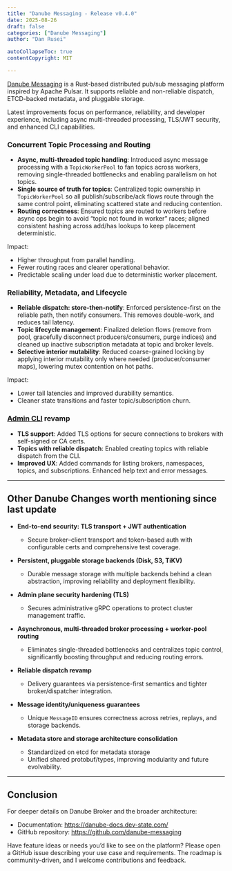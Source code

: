 ```yaml
---
title: "Danube Messaging - Release v0.4.0"
date: 2025-08-26
draft: false
categories: ["Danube Messaging"]
author: "Dan Rusei"

autoCollapseToc: true
contentCopyright: MIT

---
```


[Danube Messaging](https://github.com/danube-messaging/danube) is a Rust-based distributed pub/sub messaging platform inspired by Apache Pulsar. It supports reliable and non-reliable dispatch, ETCD-backed metadata, and pluggable storage.

Latest improvements focus on performance, reliability, and developer experience, including async multi-threaded processing, TLS/JWT security, and enhanced CLI capabilities.

### Concurrent Topic Processing and Routing

- **Async, multi-threaded topic handling**: Introduced async message processing with a `TopicWorkerPool` to fan topics across workers, removing single-threaded bottlenecks and enabling parallelism on hot topics.
- **Single source of truth for topics**: Centralized topic ownership in `TopicWorkerPool` so all publish/subscribe/ack flows route through the same control point, eliminating scattered state and reducing contention.
- **Routing correctness**: Ensured topics are routed to workers before async ops begin to avoid “topic not found in worker” races; aligned consistent hashing across add/has lookups to keep placement deterministic.

Impact:

- Higher throughput from parallel handling.
- Fewer routing races and clearer operational behavior.
- Predictable scaling under load due to deterministic worker placement.

### Reliability, Metadata, and Lifecycle

- **Reliable dispatch: store-then-notify**: Enforced persistence-first on the reliable path, then notify consumers. This removes double-work, and reduces tail latency.
- **Topic lifecycle management**: Finalized deletion flows (remove from pool, gracefully disconnect producers/consumers, purge indices) and cleaned up inactive subscription metadata at topic and broker levels.
- **Selective interior mutability**: Reduced coarse-grained locking by applying interior mutability only where needed (producer/consumer maps), lowering mutex contention on hot paths.

Impact:

- Lower tail latencies and improved durability semantics.
- Cleaner state transitions and faster topic/subscription churn.

### [Admin CLI](https://github.com/danube-messaging/danube/tree/main/danube-admin-cli) revamp

- **TLS support**: Added TLS options for secure connections to brokers with self-signed or CA certs.
- **Topics with reliable dispatch**: Enabled creating topics with reliable dispatch from the CLI.
- **Improved UX**: Added commands for listing brokers, namespaces, topics, and subscriptions. Enhanced help text and error messages.

---

## Other Danube Changes worth mentioning since last update

- **End-to-end security: TLS transport + JWT authentication**
  - Secure broker–client transport and token-based auth with configurable certs and comprehensive test coverage.

- **Persistent, pluggable storage backends (Disk, S3, TiKV)**
  - Durable message storage with multiple backends behind a clean abstraction, improving reliability and deployment flexibility.

- **Admin plane security hardening (TLS)**
  - Secures administrative gRPC operations to protect cluster management traffic.

- **Asynchronous, multi-threaded broker processing + worker-pool routing**
  - Eliminates single-threaded bottlenecks and centralizes topic control, significantly boosting throughput and reducing routing errors.

- **Reliable dispatch revamp**
  - Delivery guarantees via persistence-first semantics and tighter broker/dispatcher integration.

- **Message identity/uniqueness guarantees**
  - Unique `MessageID` ensures correctness across retries, replays, and storage backends.

- **Metadata store and storage architecture consolidation**
  - Standardized on etcd for metadata storage
  - Unified shared protobuf/types, improving modularity and future evolvability.

---

## Conclusion

For deeper details on Danube Broker and the broader architecture:

- Documentation: <https://danube-docs.dev-state.com/>
- GitHub repository: <https://github.com/danube-messaging>

Have feature ideas or needs you’d like to see on the platform? Please open a GitHub issue describing your use case and requirements. The roadmap is community-driven, and I welcome contributions and feedback.
